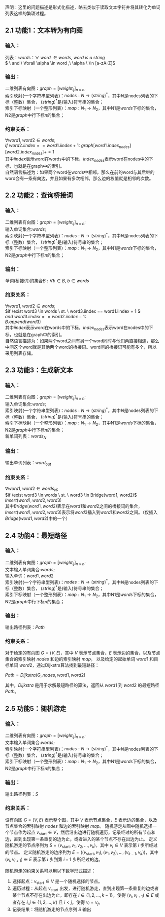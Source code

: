 声明：这里的问题描述是形式化描述，略去类似于读取文本字符并将其转化为单词列表这样的繁琐过程。
## 2.1 功能1：文本转为有向图
### 输入：
列表：$words：\forall \ word \ \in words,\ word \ is \ a \ string$  
$ \ and \ \forall \alpha \in word ,\  \alpha \ \in [a-zA-Z]$

### 输出：
二维列表有向图：$graph = [weight_{ij}]_{n \times n},$  
索引映射(一个字符串型列表)：$nodes: N \to (string)^*$，其中$N$是nodes列表的下标（整数）集合，  $(string)^*$是(输入)符号串的集合；  
索引下标映射（一个整形列表）：$map: N_1  \to  N_2$，其中N1是$words$下标的集合，N2是$graph$中行下标$n$的集合；

### 约束关系：
$\forall word1,word2 \in words;$  
$if \ word2.iindex == word1.iindex + 1:$
$graph[word1.index_{nodes}][word2.index_{nodes}] += 1$  
其中$iindex$表示word在words中的下标，$index_{nodes}$表示word在nodes中的下标，也就是在graph中的索引。  
自然语言描述为：如果两个word在words中相邻，那么在前的word与其后继的word会有一条有向边，并且如果有多次相邻，那么边的权值就是相邻的次数。

## 2.2 功能2：查询桥接词
### 输入：
二维列表有向图：$graph = [weight_{ij}]_{n \times n}$;  
输入单词集合:$words$;  
索引映射(一个字符串型列表)：$nodes: N \to (string)^*$，其中$N$是nodes列表的下标（整数）集合，  $(string)^*$是(输入)符号串的集合；  
索引下标映射（一个整形列表）：$map: N_1  \to  N_2$，其中N1是$words$下标的集合，N2是$graph$中行下标$n$的集合；

### 输出：
单词(桥接词)的集合$B: \forall b \in B, \ b \in words$

### 约束关系：
$\forall word1,word2 \in words;$  
$if \exist word3 \in words \ st. \ word3.iindex == word1.iindex + 1 $  $and \ word3.iindex == word2.iindex - 1:$  
$B.append(word3)$  
其中$iindex$表示word在words中的下标，$index_{nodes}$表示word在nodes中的下标，也就是在graph中的索引。  
自然语言描述为：如果两个word之间有另一个word同时与他们两直接相连，那么中间这个word就是其他两个word的桥接词。word间的桥接词可能有多个，所以采用列表存储。

## 2.3 功能3：生成新文本
### 输入：
二维列表有向图：$graph = [weight_{ij}]_{n \times n}$;  
输入单词集合:$words$;  
索引映射(一个字符串型列表)：$nodes: N \to (string)^*$，其中$N$是nodes列表的下标（整数）集合，  $(string)^*$是(输入)符号串的集合；  
索引下标映射（一个整形列表）：$map: N_1  \to  N_2$，其中N1是$words$下标的集合，N2是$graph$中行下标$n$的集合；  
新单词列表：$words_N$

### 输出：
输出单词列表：$word_{out}$

### 约束关系：
$\forall word1,word2 \in words_N;$  
$if \exist word3 \in words \ st. \ word3 \in Bridge(word1, word2)$  
$Insert(word1, word2, word3)$  
其中$Bridge(word1, word2)$表示在$word1$和$word2$之间的桥接词的集合，$Insert(word1, word2, word3)$表示将$word3$插入到$word1$和$word2$之间。（仅插入$Bridge(word1, word2)$中的一个）

## 2.4 功能4：最短路径
### 输入：
二维列表有向图：$graph = [weight_{ij}]_{n \times n}$;  
文本输入单词集合:$words$;  
输入单词：$word1,word2$  
索引映射(一个字符串型列表)：$nodes: N \to (string)^*$，其中$N$是nodes列表的下标（整数）集合，  $(string)^*$是(输入)符号串的集合；  
索引下标映射（一个整形列表）：$map: N_1  \to  N_2$，其中N1是$words$下标的集合，N2是$graph$中行下标$n$的集合； 

### 输出：
输出路径列表：$Path$

### 约束关系：
对于给定的有向图 $G = (V, E)$，其中 $V$ 表示节点集合，$E$ 表示边的集合，以及节点集合的索引映射 $nodes$ 和边的索引映射 $map$，
以及给定的起始单词 $word1$ 和目标单词 $word2$，通过Dijkstra算法找到最短路径：

$Path = Dijkstra(G, nodes, word1, word2)$

其中，$Dijkstra$ 是用于求解最短路径的算法，返回从 $word1$ 到 $word2$ 的最短路径 $Path$。

## 2.5 功能5：随机游走
### 输入：
二维列表有向图：$graph = [weight_{ij}]_{n \times n}$;  
文本输入单词集合:$words$;  
索引映射(一个字符串型列表)：$nodes: N \to (string)^*$，其中$N$是nodes列表的下标（整数）集合，  $(string)^*$是(输入)符号串的集合；  
索引下标映射（一个整形列表）：$map: N_1  \to  N_2$，其中N1是$words$下标的集合，N2是$graph$中行下标$n$的集合； 

### 输出：
输出路径列表：$S$

### 约束关系：
设有向图 $G = (V, E)$ 表示整个图，其中 $V$ 表示节点集合，$E$ 表示边的集合，以及节点集合的索引映射 $nodes$ 和边的索引映射 $map$。
随机游走从图中随机选择一个节点作为起点 $v_{\text{start}} \in V$，然后沿出边进行随机遍历，记录经过的所有节点和边，直到出现第一条重复的边为止，或者进入的某个节点不存在出边为止。
定义随机游走的节点序列为 $S = (v_{\text{start}}, v_1, v_2, \ldots, v_k)$，其中 $v_i \in V$ 表示第 $i$ 步所经过的节点。
定义随机游走的边序列为 $E = ((v_{\text{start}}, v_1), (v_1, v_2), \ldots, (v_{k-1}, v_k))$，其中 $(v_i, v_{i+1}) \in E$ 表示第 $i$ 步到第 $i+1$ 步所经过的边。

随机游走的约束关系可以用以下数学形式描述：

1. 选择起点：$v_{\text{start}} \in V$ 是一个随机选择的节点。
2. 遍历过程：从起点 $v_{\text{start}}$ 出发，进行随机游走，直到出现第一条重复的边或者某个节点不存在出边为止，即存在 $i \in \{1, 2, \ldots, k-1\}$，使得 $(v_i, v_{i+1}) \notin E$ 或者存在 $i, j \in \{1, 2, \ldots, k\}$ 且 $i < j$，使得 $v_i = v_j$。
3. 记录结果：将随机游走的节点序列 $S$ 输出
